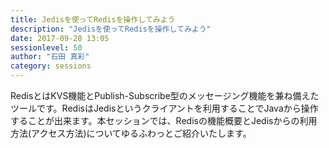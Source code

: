 ```yaml
---
title: Jedisを使ってRedisを操作してみよう
description: "Jedisを使ってRedisを操作してみよう"
date: 2017-09-28 13:05
sessionlevel: 50
author: "石田 真彩"
category: sessions
---
```

RedisとはKVS機能とPublish-Subscribe型のメッセージング機能を兼ね備えたツールです。RedisはJedisというクライアントを利用することでJavaから操作することが出来ます。本セッションでは、Redisの機能概要とJedisからの利用方法(アクセス方法)についてゆるふわっとご紹介いたします。

